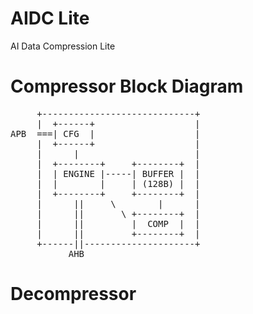 # AIDC Lite

AI Data Compression Lite


# Compressor Block Diagram

<pre>
     +-----------------------------+
     |  +------+                   |
APB  ===| CFG  |                   |
     |  +------+                   |
     |      |                      |
     |  +--------+     +--------+  |
     |  | ENGINE |-----| BUFFER |  |
     |  |        |     | (128B) |  |
     |  +--------+     +--------+  |
     |      ||     \        |      |
     |      ||       \ +--------+  |
     |      ||         |  COMP  |  |
     |      ||         +--------+  |
     +------||---------------------+
           AHB
</pre>


# Decompressor
